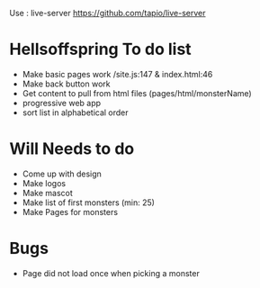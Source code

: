 Use : live-server
https://github.com/tapio/live-server

# Hellsoffspring To do list 
* Make basic pages work /site.js:147 & index.html:46
* Make back button work 
* Get content to pull from html files (pages/html/monsterName)
* progressive web app
* sort list in alphabetical order 


# Will Needs to do 
* Come up with design 
* Make logos 
* Make mascot
* Make list of first monsters (min: 25)
* Make Pages for monsters 

# Bugs 
* Page did not load once when picking a monster 
